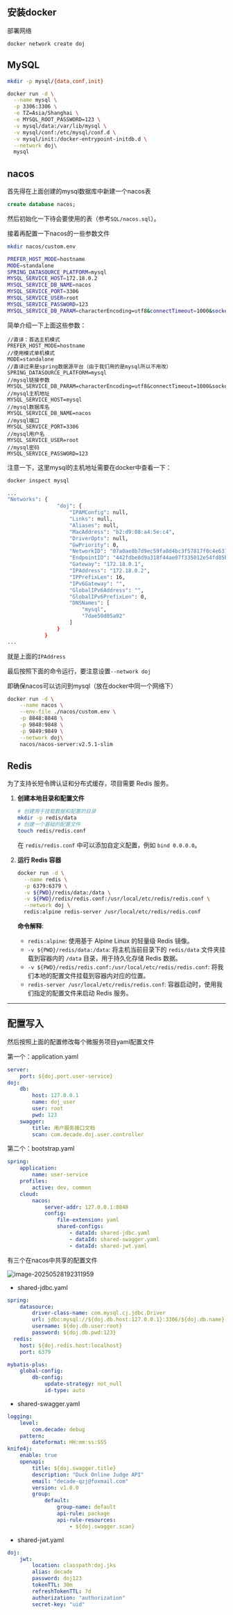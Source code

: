 ## 安装docker

部署网络

```
docker network create doj
```

## MySQL

```bash
mkdir -p mysql/{data,conf,init}

docker run -d \
  --name mysql \
  -p 3306:3306 \
  -e TZ=Asia/Shanghai \
  -e MYSQL_ROOT_PASSWORD=123 \
  -v mysql/data:/var/lib/mysql \
  -v mysql/conf:/etc/mysql/conf.d \
  -v mysql/init:/docker-entrypoint-initdb.d \
  --network doj\
  mysql
```

## nacos

首先得在上面创建的mysql数据库中新建一个nacos表

```sql
create database nacos;
```

然后初始化一下待会要使用的表（参考`SQL/nacos.sql`）。

接着再配置一下nacos的一些参数文件

```bash
mkdir nacos/custom.env

PREFER_HOST_MODE=hostname
MODE=standalone
SPRING_DATASOURCE_PLATFORM=mysql
MYSQL_SERVICE_HOST=172.18.0.2
MYSQL_SERVICE_DB_NAME=nacos
MYSQL_SERVICE_PORT=3306
MYSQL_SERVICE_USER=root
MYSQL_SERVICE_PASSWORD=123
MYSQL_SERVICE_DB_PARAM=characterEncoding=utf8&connectTimeout=1000&socketTimeout=3000&autoReconnect=true&allowPublicKeyRetrieval=true&queryTimeout=2400&serverTimezone=Asia/Shanghai
```

简单介绍一下上面这些参数：

```properties
//直译：首选主机模式
PREFER_HOST_MODE=hostname
//使用模式单机模式
MODE=standalone
//直译过来是spring数据源平台（由于我们用的是mysql所以不用改）
SPRING_DATASOURCE_PLATFORM=mysql
//mysql链接参数
MYSQL_SERVICE_DB_PARAM=characterEncoding=utf8&connectTimeout=1000&socketTimeout=3000&autoReconnect=true&allowPublicKeyRetrieval=true&queryTimeout=2400&serverTimezone=Asia/Shanghai
//mysql主机地址
MYSQL_SERVICE_HOST=mysql
//mysql数据库名
MYSQL_SERVICE_DB_NAME=nacos
//mysql端口
MYSQL_SERVICE_PORT=3306
//mysql用户名
MYSQL_SERVICE_USER=root
//mysql密码
MYSQL_SERVICE_PASSWORD=123
```

注意一下，这里mysql的主机地址需要在docker中查看一下：

```bash
docker inspect mysql

...
"Networks": {
                "doj": {
                    "IPAMConfig": null,
                    "Links": null,
                    "Aliases": null,
                    "MacAddress": "b2:d9:08:a4:5e:c4",
                    "DriverOpts": null,
                    "GwPriority": 0,
                    "NetworkID": "07a0ae8b7d9ec59fa8d4bc3f57817f0c4e6375d3ee18255a2575fe0ad88c9dda",
                    "EndpointID": "442fdbe8d9a318f44ae07f335012e54fd85ba2b23861c0b13c430ba734588dbb",
                    "Gateway": "172.18.0.1",
                    "IPAddress": "172.18.0.2",
                    "IPPrefixLen": 16,
                    "IPv6Gateway": "",
                    "GlobalIPv6Address": "",
                    "GlobalIPv6PrefixLen": 0,
                    "DNSNames": [
                        "mysql",
                        "7dae50d05a92"
                    ]
                }
            }
...
```

就是上面的`IPAddress`

最后按照下面的命令运行，要注意设置`--network doj`

即确保nacos可以访问到mysql（放在docker中同一个网络下）

```bash
docker run -d \
    --name nacos \
    --env-file ./nacos/custom.env \
    -p 8848:8848 \
    -p 9848:9848 \
    -p 9849:9849 \
    --network doj\
    nacos/nacos-server:v2.5.1-slim
```

## Redis

为了支持长短令牌认证和分布式缓存，项目需要 Redis 服务。

1.  **创建本地目录和配置文件**

    ```sh
    # 创建用于挂载数据和配置的目录
    mkdir -p redis/data
    # 创建一个基础的配置文件
    touch redis/redis.conf
    ```
    在 `redis/redis.conf` 中可以添加自定义配置，例如 `bind 0.0.0.0`。

2.  **运行 Redis 容器**

    ```sh
    docker run -d \
      --name redis \
      -p 6379:6379 \
      -v ${PWD}/redis/data:/data \
      -v ${PWD}/redis/redis.conf:/usr/local/etc/redis/redis.conf \
      --network doj \
      redis:alpine redis-server /usr/local/etc/redis/redis.conf
    ```

    **命令解释**:
    *   `redis:alpine`: 使用基于 Alpine Linux 的轻量级 Redis 镜像。
    *   `-v ${PWD}/redis/data:/data`: 将主机当前目录下的 `redis/data` 文件夹挂载到容器内的 `/data` 目录，用于持久化存储 Redis 数据。
    *   `-v ${PWD}/redis/redis.conf:/usr/local/etc/redis/redis.conf`: 将我们本地的配置文件挂载到容器内对应的位置。
    *   `redis-server /usr/local/etc/redis/redis.conf`: 容器启动时，使用我们指定的配置文件来启动 Redis 服务。

---

## 配置写入

然后按照上面的配置修改每个微服务项目yaml配置文件

第一个：application.yaml

```yaml
server:
    port: ${doj.port.user-service}
doj:
    db:
        host: 127.0.0.1
        name: doj_user
        user: root
        pwd: 123
    swagger:
        title: 用户服务接口文档
        scan: com.decade.doj.user.controller
```

第二个：bootstrap.yaml

```yaml
spring:
    application:
        name: user-service
    profiles:
        active: dev, common
    cloud:
        nacos:
            server-addr: 127.0.0.1:8848
            config:
                file-extension: yaml
                shared-configs:
                    - dataId: shared-jdbc.yaml
                    - dataId: shared-swagger.yaml
                    - dataId: shared-jwt.yaml
```

有三个在nacos中共享的配置文件

![image-20250528192311959](http://upic-decade.oss-cn-shanghai.aliyuncs.com/uPic/2025_05_28_image-20250528192311959.png)

- shared-jdbc.yaml

```yaml
spring:
    datasource:
        driver-class-name: com.mysql.cj.jdbc.Driver
        url: jdbc:mysql://${doj.db.host:127.0.0.1}:3306/${doj.db.name}
        username: ${doj.db.user:root}
        password: ${doj.db.pwd:123}
  redis:
    host: ${doj.redis.host:localhost}
    port: 6379

mybatis-plus:
    global-config:
        db-config:
            update-strategy: not_null
            id-type: auto
```

- shared-swagger.yaml

```yaml
logging:
    level:
        com.decade: debug
    pattern:
        dateformat: HH:mm:ss:SSS
knife4j:
    enable: true
    openapi:
        title: ${doj.swagger.title}
        description: "Duck Online Judge API"
        email: "decade-qzj@foxmail.com"
        version: v1.0.0
        group:
            default:
                group-name: default
                api-rule: package
                api-rule-resources:
                    - ${doj.swagger.scan}
```

- shared-jwt.yaml

```yaml
doj:
    jwt:
        location: classpath:doj.jks
        alias: decade
        password: doj123
        tokenTTL: 30m
        refreshTokenTTL: 7d
        authorization: "authorization"
        secret-key: "uid"
```

